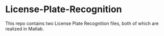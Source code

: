 # License-Plate-Recognition
This repo contains two License Plate Recognition files, both of which are realized in Matlab.
